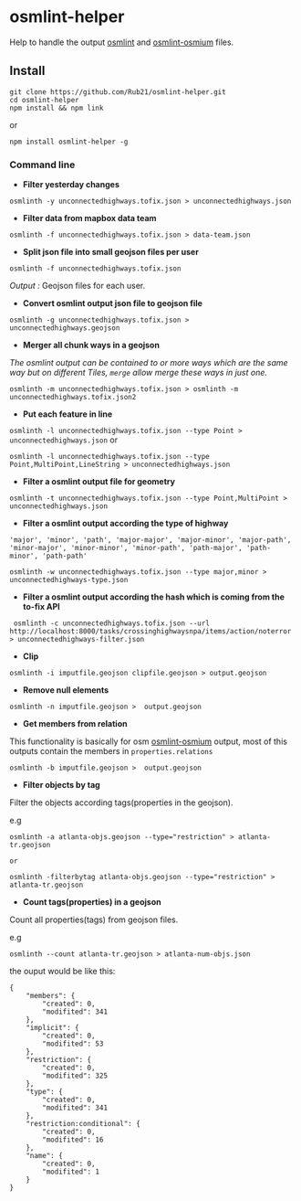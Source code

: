 # osmlint-helper

Help to handle the output [osmlint](https://github.com/osmlab/osmlint) and [osmlint-osmium](https://github.com/osmlab/osmlint-osmium) files.

## Install

```
git clone https://github.com/Rub21/osmlint-helper.git
cd osmlint-helper
npm install && npm link

```

or

```
npm install osmlint-helper -g

```

### Command line

- **Filter yesterday changes**

`osmlinth -y unconnectedhighways.tofix.json > unconnectedhighways.json`

- **Filter data from mapbox data team**

`osmlinth -f unconnectedhighways.tofix.json > data-team.json`

- **Split json file into small geojson files per user**

`osmlinth -f unconnectedhighways.tofix.json`

*Output :* Geojson files for each user. 

- **Convert osmlint output json file to geojson file**

`osmlinth -g unconnectedhighways.tofix.json > unconnectedhighways.geojson`

- **Merger all chunk ways in a geojson**


*The osmlint output can be contained to or more ways which are the same way but on different Tiles,  `merge` allow merge these ways in just one.*


`osmlinth -m unconnectedhighways.tofix.json > osmlinth -m unconnectedhighways.tofix.json2`

- **Put each feature in line**

`osmlinth -l unconnectedhighways.tofix.json --type Point > unconnectedhighways.json` 
or

`osmlinth -l unconnectedhighways.tofix.json --type Point,MultiPoint,LineString > unconnectedhighways.json`


- **Filter a osmlint output file for geometry**

`osmlinth -t unconnectedhighways.tofix.json --type Point,MultiPoint > unconnectedhighways.json`


- **Filter a osmlint output according the type of highway**

```
'major', 'minor', 'path', 'major-major', 'major-minor', 'major-path', 'minor-major', 'minor-minor', 'minor-path', 'path-major', 'path-minor', 'path-path'
```

`osmlinth -w unconnectedhighways.tofix.json --type major,minor > unconnectedhighways-type.json`


- **Filter a osmlint output according the hash which is coming from the to-fix API**


`
osmlinth -c unconnectedhighways.tofix.json --url http://localhost:8000/tasks/crossinghighwaysnpa/items/action/noterror > unconnectedhighways-filter.json`


- **Clip**

```
osmlinth -i imputfile.geojson clipfile.geojson > output.geojson
```

- **Remove null elements**

```
osmlinth -n imputfile.geojson >  output.geojson
```


- **Get members from relation**

This functionality is basically for osm [osmlint-osmium](https://github.com/osmlab/osmlint-osmium) output, most of this outputs contain the members in `properties.relations`

```
osmlinth -b imputfile.geojson >  output.geojson

```


- **Filter objects by tag**

Filter the objects according tags(properties in the geojson).

e.g

```
osmlinth -a atlanta-objs.geojson --type="restriction" > atlanta-tr.geojson

or 

osmlinth -filterbytag atlanta-objs.geojson --type="restriction" > atlanta-tr.geojson

```

- **Count tags(properties) in a geojson**

Count all properties(tags) from geojson files.

e.g

```
osmlinth --count atlanta-tr.geojson > atlanta-num-objs.json

```

the ouput would be like this:


```
{
    "members": {
        "created": 0,
        "modifited": 341
    },
    "implicit": {
        "created": 0,
        "modifited": 53
    },
    "restriction": {
        "created": 0,
        "modifited": 325
    },
    "type": {
        "created": 0,
        "modifited": 341
    },
    "restriction:conditional": {
        "created": 0,
        "modifited": 16
    },
    "name": {
        "created": 0,
        "modifited": 1
    }
}
```